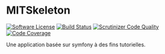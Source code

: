 # MITSkeleton

[![Software License](https://img.shields.io/badge/license-MIT-brightgreen.svg?style=flat-square)](LICENSE)
[![Build Status](https://travis-ci.org/multiinfo/MITSkeleton.svg?branch=master)](https://travis-ci.org/multiinfo/MITSkeleton)
[![Scrutinizer Code Quality](https://scrutinizer-ci.com/g/multiinfo/MITSkeleton/badges/quality-score.png?b=master)](https://scrutinizer-ci.com/g/multiinfo/MITSkeleton/?branch=master)
[![Code Coverage](https://scrutinizer-ci.com/g/multiinfo/MITSkeleton/badges/coverage.png?b=master)](https://scrutinizer-ci.com/g/multiinfo/MITSkeleton/?branch=master)

Une application basée sur symfony à des fins tutorielles.
